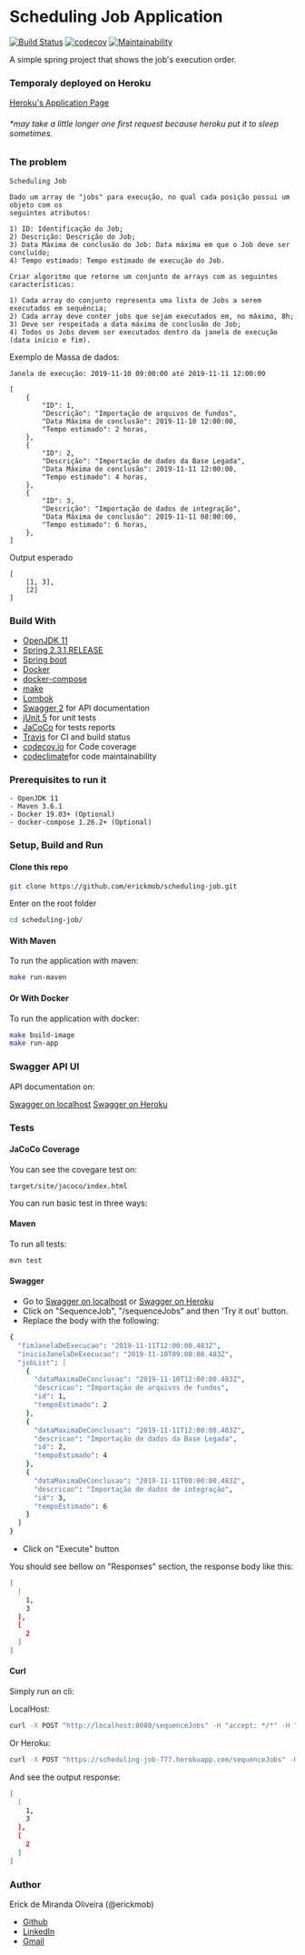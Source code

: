 # Scheduling Job Application

[![Build Status](https://travis-ci.com/erickmob/scheduling-job.svg?token=2zC8isA1MNDV9yuhWGtB&branch=master)](https://travis-ci.org/erickmob/scheduling-job)
[![codecov](https://codecov.io/gh/erickmob/scheduling-job/branch/master/graph/badge.svg?token=LYBQWF2RY9)](https://codecov.io/gh/erickmob/scheduling-job)
[![Maintainability](https://api.codeclimate.com/v1/badges/9365343e9e48d6d3a2f0/maintainability)](https://codeclimate.com/github/erickmob/scheduling-job/maintainability)

A simple spring project that shows the job's execution order.

### Temporaly deployed on Heroku

[Heroku's Application Page](https://scheduling-job-777.herokuapp.com/swagger-ui.html)

###### *may take a little longer one first request because heroku put it to sleep sometimes.

### The problem

```
Scheduling Job

Dado um array de "jobs" para execução, no qual cada posição possui um objeto com os
seguintes atributos:

1) ID: Identificação do Job;
2) Descrição: Descrição do Job;
3) Data Máxima de conclusão do Job: Data máxima em que o Job deve ser concluído;
4) Tempo estimado: Tempo estimado de execução do Job.

Criar algoritmo que retorne um conjunto de arrays com as seguintes características:

1) Cada array do conjunto representa uma lista de Jobs a serem executados em sequência;
2) Cada array deve conter jobs que sejam executados em, no máximo, 8h;
3) Deve ser respeitada a data máxima de conclusão do Job;
4) Todos os Jobs devem ser executados dentro da janela de execução (data início e fim).

```


Exemplo de Massa de dados:
```
Janela de execução: 2019-11-10 09:00:00 até 2019-11-11 12:00:00

[
    {
        "ID": 1,
        "Descrição": "Importação de arquivos de fundos",
        "Data Máxima de conclusão": 2019-11-10 12:00:00,
        "Tempo estimado": 2 horas,
    },
    {
        "ID": 2,
        "Descrição": "Importação de dados da Base Legada",
        "Data Máxima de conclusão": 2019-11-11 12:00:00,
        "Tempo estimado": 4 horas,
    },
    {
        "ID": 3,
        "Descrição": "Importação de dados de integração",
        "Data Máxima de conclusão": 2019-11-11 08:00:00,
        "Tempo estimado": 6 horas,
    },
]
```

Output esperado
```
[
    [1, 3],
    [2]
]
```

### Build With

- [OpenJDK 11](https://www.oracle.com/java/technologies/javase-jdk11-downloads.html)
- [Spring 2.3.1.RELEASE](https://spring.io)
- [Spring boot](https://spring.io/projects/spring-boot)
- [Docker](https://www.docker.com)
- [docker-compose](https://docs.docker.com/compose/)
- [make](https://www.gnu.org/software/make/manual/make.html)
- [Lombok](https://projectlombok.org)
- [Swagger 2](https://swagger.io) for API documentation
- [jUnit 5](https://junit.org/junit5/) for unit tests
- [JaCoCo](https://www.eclemma.org/jacoco/) for tests reports
- [Travis](http://travis-ci.com) for CI and build status
- [codecov.io](https://codecov.io) for Code coverage
- [codeclimate](https://codeclimate.com)for code maintainability

### Prerequisites to run it

    - OpenJDK 11
    - Maven 3.6.1
    - Docker 19.03+ (Optional)
    - docker-compose 1.26.2+ (Optional)

### Setup, Build and Run

#### Clone this repo
```zsh
git clone https://github.com/erickmob/scheduling-job.git
```

Enter on the root folder
```zsh
cd scheduling-job/
```

#### With Maven
To run the application with maven:
```zsh
make run-maven
```

#### Or With Docker
To run the application with docker:
```zsh
make build-image
make run-app
```

### Swagger API UI

API documentation on:

[Swagger on localhost](http://localhost:8080/swagger-ui.html)
[Swagger on Heroku](https://scheduling-job-777.herokuapp.com/swagger-ui.html)

### Tests


#### JaCoCo Coverage

You can see the covegare test on:
```
target/site/jacoco/index.html
```

You can run basic test in three ways:

#### Maven
To run all tests:
```zsh
mvn test
```

#### Swagger

 - Go to [Swagger on localhost](http://localhost:8080/swagger-ui.html) or
         [Swagger on Heroku](https://scheduling-job-777.herokuapp.com/swagger-ui.html)
 - Click on "SequenceJob", "/sequenceJobs" and then 'Try it out' button.
 - Replace the body with the following:

```zsh
{
  "fimJanelaDeExecucao": "2019-11-11T12:00:00.483Z",
  "inicioJanelaDeExecucao": "2019-11-10T09:00:00.483Z",
  "jobList": [
    {
      "dataMaximaDeConclusao": "2019-11-10T12:00:00.483Z",
      "descricao": "Importação de arquivos de fundos",
      "id": 1,
      "tempoEstimado": 2
    },
    {
      "dataMaximaDeConclusao": "2019-11-11T12:00:00.483Z",
      "descricao": "Importação de dados da Base Legada",
      "id": 2,
      "tempoEstimado": 4
    },
    {
      "dataMaximaDeConclusao": "2019-11-11T08:00:00.483Z",
      "descricao": "Importação de dados de integração",
      "id": 3,
      "tempoEstimado": 6
    }
  ]
}
```

- Click on "Execute" button

You should see bellow on "Responses" section, the response body like this:

```zsh
[
  [
    1,
    3
  ],
  [
    2
  ]
]
```


#### Curl

Simply run on cli:

LocalHost:
```zsh
curl -X POST "http://localhost:8080/sequenceJobs" -H "accept: */*" -H "Content-Type: application/json" -d "{ \"fimJanelaDeExecucao\": \"2019-11-11T12:00:00.483Z\", \"inicioJanelaDeExecucao\": \"2019-11-10T09:00:00.483Z\", \"jobList\": [ { \"dataMaximaDeConclusao\": \"2019-11-10T12:00:00.483Z\", \"descricao\": \"Importação de arquivos de fundos\", \"id\": 1, \"tempoEstimado\": 2 }, { \"dataMaximaDeConclusao\": \"2019-11-11T12:00:00.483Z\", \"descricao\": \"Importação de dados da Base Legada\", \"id\": 2, \"tempoEstimado\": 4 }, { \"dataMaximaDeConclusao\": \"2019-11-11T08:00:00.483Z\", \"descricao\": \"Importação de dados de integração\", \"id\": 3, \"tempoEstimado\": 6 } ]}"
```

Or Heroku:
```zsh
curl -X POST "https://scheduling-job-777.herokuapp.com/sequenceJobs" -H "accept: */*" -H "Content-Type: application/json" -d "{ \"fimJanelaDeExecucao\": \"2019-11-11T12:00:00.483Z\", \"inicioJanelaDeExecucao\": \"2019-11-10T09:00:00.483Z\", \"jobList\": [ { \"dataMaximaDeConclusao\": \"2019-11-10T12:00:00.483Z\", \"descricao\": \"Importação de arquivos de fundos\", \"id\": 1, \"tempoEstimado\": 2 }, { \"dataMaximaDeConclusao\": \"2019-11-11T12:00:00.483Z\", \"descricao\": \"Importação de dados da Base Legada\", \"id\": 2, \"tempoEstimado\": 4 }, { \"dataMaximaDeConclusao\": \"2019-11-11T08:00:00.483Z\", \"descricao\": \"Importação de dados de integração\", \"id\": 3, \"tempoEstimado\": 6 } ]}"
```

And see the output response:

```zsh
[
  [
    1,
    3
  ],
  [
    2
  ]
]
```


### Author
Erick de Miranda Oliveira (@erickmob)

- [Github](https://github.com/erickmob/)
- [LinkedIn](https://www.linkedin.com/in/erickmob/)
- [Gmail](mailto:erickmob@gmail.com)
